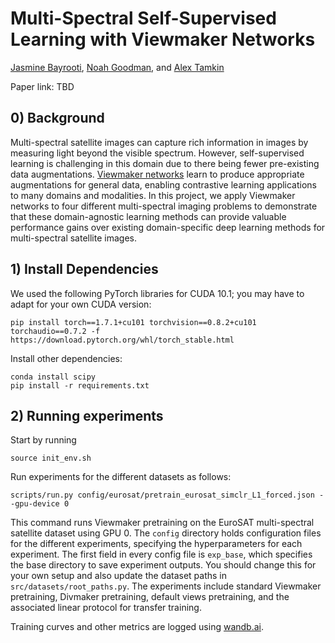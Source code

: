 # Multi-Spectral Self-Supervised Learning with Viewmaker Networks

[Jasmine Bayrooti](https://www.cst.cam.ac.uk/people/jgb52), [Noah Goodman](http://cocolab.stanford.edu/ndg.html), and [Alex Tamkin](https://www.alextamkin.com/)

Paper link: TBD

## 0) Background

Multi-spectral satellite images can capture rich information in images by measuring light beyond the visible spectrum. However, self-supervised learning is challenging in this domain due to there being fewer pre-existing data augmentations. [Viewmaker networks](https://github.com/alextamkin/viewmaker) learn to produce appropriate augmentations for general data, enabling contrastive learning applications to many domains and modalities. In this project, we apply Viewmaker networks to four different multi-spectral imaging problems to demonstrate that these domain-agnostic learning methods can provide valuable performance gains over existing domain-specific deep learning methods for multi-spectral satellite images.

## 1) Install Dependencies

We used the following PyTorch libraries for CUDA 10.1; you may have to adapt for your own CUDA version:

```console
pip install torch==1.7.1+cu101 torchvision==0.8.2+cu101 torchaudio==0.7.2 -f https://download.pytorch.org/whl/torch_stable.html
```

Install other dependencies:
```console
conda install scipy
pip install -r requirements.txt
```

## 2) Running experiments

Start by running
```console
source init_env.sh
```

Run experiments for the different datasets as follows:

```console
scripts/run.py config/eurosat/pretrain_eurosat_simclr_L1_forced.json --gpu-device 0
```

This command runs Viewmaker pretraining on the EuroSAT multi-spectral satellite dataset using GPU 0. The `config` directory holds configuration files for the different experiments, specifying the hyperparameters for each experiment. The first field in every config file is `exp_base`, which specifies the base directory to save experiment outputs. You should change this for your own setup and also update the dataset paths in `src/datasets/root_paths.py`. The experiments include standard Viewmaker pretraining, Divmaker pretraining, default views pretraining, and the associated linear protocol for transfer training.

Training curves and other metrics are logged using [wandb.ai](wandb.ai).
